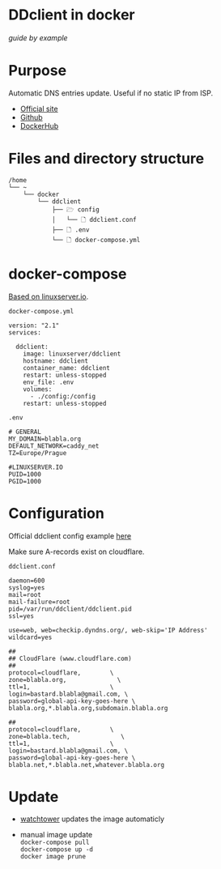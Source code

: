 # DDclient in docker

###### guide by example

# Purpose

Automatic DNS entries update. Useful if no static IP from ISP.

* [Official site](https://sourceforge.net/p/ddclient/wiki/usage/)
* [Github](https://github.com/ddclient/ddclient)
* [DockerHub](https://hub.docker.com/r/linuxserver/ddclient)

# Files and directory structure

  ```
  /home
  └── ~
      └── docker
          └── ddclient
              ├── 🗁 config
              │   └── 🗋 ddclient.conf
              ├── 🗋 .env
              └── 🗋 docker-compose.yml
  ```              

# docker-compose
  
  [Based on linuxserver.io](https://hub.docker.com/r/linuxserver/ddclient).

  `docker-compose.yml`

  ```
  version: "2.1"
  services:

    ddclient:
      image: linuxserver/ddclient
      hostname: ddclient
      container_name: ddclient
      restart: unless-stopped
      env_file: .env
      volumes:
        - ./config:/config
      restart: unless-stopped
  ```

  `.env`

  ```
  # GENERAL
  MY_DOMAIN=blabla.org
  DEFAULT_NETWORK=caddy_net
  TZ=Europe/Prague

  #LINUXSERVER.IO
  PUID=1000
  PGID=1000
  ```

# Configuration

Official ddclient config example
[here](https://github.com/ddclient/ddclient/blob/master/sample-etc_ddclient.conf)

Make sure A-records exist on cloudflare.

  `ddclient.conf`

  ```
  daemon=600
  syslog=yes
  mail=root
  mail-failure=root
  pid=/var/run/ddclient/ddclient.pid
  ssl=yes

  use=web, web=checkip.dyndns.org/, web-skip='IP Address'
  wildcard=yes

  ##
  ## CloudFlare (www.cloudflare.com)
  ##
  protocol=cloudflare,        \
  zone=blabla.org,              \
  ttl=1,                      \
  login=bastard.blabla@gmail.com, \
  password=global-api-key-goes-here \
  blabla.org,*.blabla.org,subdomain.blabla.org

  ##
  protocol=cloudflare,        \
  zone=blabla.tech,              \
  ttl=1,                      \
  login=bastard.blabla@gmail.com, \
  password=global-api-key-goes-here \
  blabla.net,*.blabla.net,whatever.blabla.org
  ```

# Update

  * [watchtower](https://github.com/DoTheEvo/selfhosted-apps-docker/tree/master/watchtower)
   updates the image automaticly

  * manual image update</br>
    `docker-compose pull`</br>
    `docker-compose up -d`</br>
    `docker image prune`
